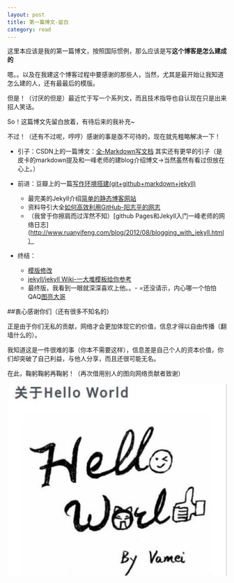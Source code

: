 ```yaml
---
layout: post
title: 第一篇博文-留白
category: read
---
```

这里本应该是我的第一篇博文，按照国际惯例，那么应该是写**这个博客是怎么建成的**

嗯。。以及在我建这个博客过程中要感谢的那些人，当然，尤其是最开始让我知道怎么建的人，还有最最后的模版。

但是！（讨厌的但是）最近忙于写一个系列文，而且技术指导也自认现在只是出来招人笑话。

So！这篇博文先留白放着，有待后来的我补充~

不过！（还有不过呢，哼哼）感谢的事是亟不可待的，现在就先粗略解决一下！

- 引子：CSDN上的一篇博文：[全-Markdown写文档](http://blog.csdn.net/xiahouzuoxin/article/details/19752603) 
        其实还有更早的引子（是皮卡的markdown提及和一峰老师的建blog介绍博文->当然虽然有看过但放在心上。）   
            
- 前进：豆瓣上的一篇[写作环境搭建(git+github+markdown+jekyll)](http://site.douban.com/196781/widget/notes/12161495/note/264946576/)
   - 最完美的Jekyll介绍[简单的静态博客网站](http://jekyllcn.com/)
   - 资料导引大全[如何高效利用GitHub-阳志平的网志](http://www.yangzhiping.com/tech/github.html)
   - （我曾于你擦肩而过浑然不知）[github Pages和Jekyll入门一峰老师的网络日志](http://www.ruanyifeng.com/blog/2012/08/blogging_with_jekyll.html）
  
- 终结：
   - [模版修改](https://github.com/kejinlu/kejinlu.github.com)
   - [jekyll/jekyll Wiki-一大堆模板给你参考](https://github.com/jekyll/jekyll/wiki/Sites)
   - 最终版，我看到一眼就深深喜欢上他。。- =还没请示，内心哪一个怕怕QAQ[图亮大哥](http://www.tuliang.org/)
   
 ##衷心感谢你们（还有很多不知名的）
 
 正是由于你们无私的贡献，网络才会更加体现它的价值，信息才得以自由传播（翻墙什么的）。
 
 我知道这是一件很难的事（你本不需要这样），信息差是自己个人的资本价值，你们却突破了自己利益，与他人分享，而且还很可能无名。
 
 在此，鞠躬鞠躬再鞠躬！（再次借用别人的图向网络贡献者致谢）
 
 <img class="cover" src="/images/2014/10/20141001113411.jpg" />